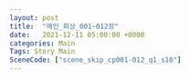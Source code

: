 ```yaml
---
layout: post
title:  "메인_회상_001~012장"
date:   2021-12-11 05:00:00 +0000
categories: Main
Tags: Story Main
SceneCode: ["scene_skip_cp001-012_q1_s10"]
---
```


